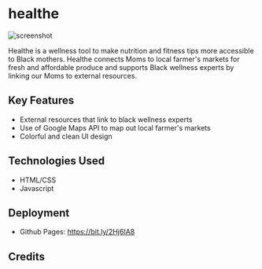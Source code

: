 # healthe

![screenshot](https://media.giphy.com/media/35yJs7o6SccrGj87Qm/giphy.gif)

Healthe is a wellness tool to make nutrition and fitness tips more accessible to Black mothers. Healthe connects Moms to local farmer's markets for fresh and affordable produce and supports Black wellness experts by linking our Moms to external resources.

## Key Features
* External resources that link to black wellness experts
* Use of Google Maps API to map out local farmer's markets
* Colorful and clean UI design
## Technologies Used
* HTML/CSS 
* Javascript
## Deployment 
* Github Pages: https://bit.ly/2Hj6IA8
## Credits
